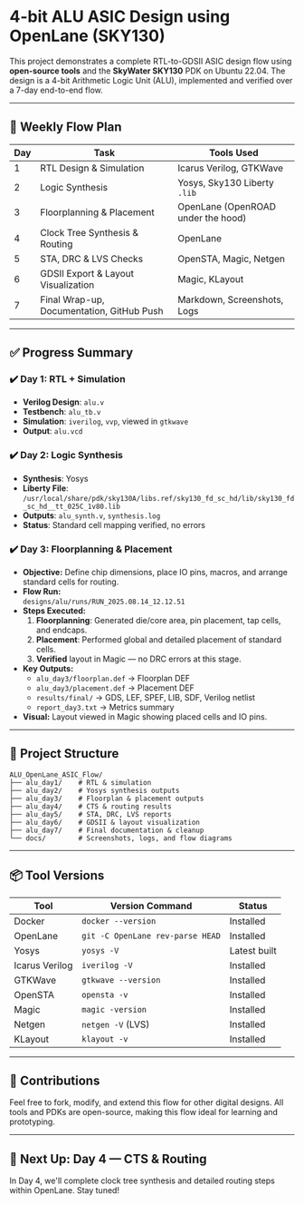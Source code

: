 # 4-bit ALU ASIC Design using OpenLane (SKY130)

This project demonstrates a complete RTL-to-GDSII ASIC design flow using **open-source tools** and the **SkyWater SKY130** PDK on Ubuntu 22.04. The design is a 4-bit Arithmetic Logic Unit (ALU), implemented and verified over a 7-day end-to-end flow.

---

## 🔁 Weekly Flow Plan

| Day | Task                                      | Tools Used                         |
| --- | ----------------------------------------- | ---------------------------------- |
| 1   | RTL Design & Simulation                   | Icarus Verilog, GTKWave            |
| 2   | Logic Synthesis                           | Yosys, Sky130 Liberty `.lib`       |
| 3   | Floorplanning & Placement                 | OpenLane (OpenROAD under the hood) |
| 4   | Clock Tree Synthesis & Routing            | OpenLane                           |
| 5   | STA, DRC & LVS Checks                     | OpenSTA, Magic, Netgen             |
| 6   | GDSII Export & Layout Visualization       | Magic, KLayout                     |
| 7   | Final Wrap-up, Documentation, GitHub Push | Markdown, Screenshots, Logs        |

---

## ✅ Progress Summary

### ✔️ Day 1: RTL + Simulation

* **Verilog Design**: `alu.v`
* **Testbench**: `alu_tb.v`
* **Simulation**: `iverilog`, `vvp`, viewed in `gtkwave`
* **Output**: `alu.vcd`

### ✔️ Day 2: Logic Synthesis

* **Synthesis**: Yosys
* **Liberty File**: `/usr/local/share/pdk/sky130A/libs.ref/sky130_fd_sc_hd/lib/sky130_fd_sc_hd__tt_025C_1v80.lib`
* **Outputs**: `alu_synth.v`, `synthesis.log`
* **Status**: Standard cell mapping verified, no errors

### ✔️ Day 3: Floorplanning & Placement

* **Objective:** Define chip dimensions, place IO pins, macros, and arrange standard cells for routing.
* **Flow Run:**  
  `designs/alu/runs/RUN_2025.08.14_12.12.51`
* **Steps Executed:**
  1. **Floorplanning**: Generated die/core area, pin placement, tap cells, and endcaps.
  2. **Placement**: Performed global and detailed placement of standard cells.
  3. **Verified** layout in Magic — no DRC errors at this stage.
* **Key Outputs:**
  - `alu_day3/floorplan.def` → Floorplan DEF
  - `alu_day3/placement.def` → Placement DEF
  - `results/final/` → GDS, LEF, SPEF, LIB, SDF, Verilog netlist
  - `report_day3.txt` → Metrics summary
* **Visual:** Layout viewed in Magic showing placed cells and IO pins.

---

## 📁 Project Structure

```
ALU_OpenLane_ASIC_Flow/
├── alu_day1/    # RTL & simulation
├── alu_day2/    # Yosys synthesis outputs
├── alu_day3/    # Floorplan & placement outputs
├── alu_day4/    # CTS & routing results
├── alu_day5/    # STA, DRC, LVS reports
├── alu_day6/    # GDSII & layout visualization
├── alu_day7/    # Final documentation & cleanup
└── docs/        # Screenshots, logs, and flow diagrams
```

---

## 📦 Tool Versions

| Tool           | Version Command                  | Status       |
| -------------- | -------------------------------- | ------------ |
| Docker         | `docker --version`               | Installed    |
| OpenLane       | `git -C OpenLane rev-parse HEAD` | Installed    |
| Yosys          | `yosys -V`                       | Latest built |
| Icarus Verilog | `iverilog -V`                    | Installed    |
| GTKWave        | `gtkwave --version`              | Installed    |
| OpenSTA        | `opensta -v`                     | Installed    |
| Magic          | `magic -version`                 | Installed    |
| Netgen         | `netgen -V` (LVS)                | Installed    |
| KLayout        | `klayout -v`                     | Installed    |

---

## 🌱 Contributions

Feel free to fork, modify, and extend this flow for other digital designs. All tools and PDKs are open-source, making this flow ideal for learning and prototyping.

---

## 📸 Next Up: Day 4 — CTS & Routing

In Day 4, we'll complete clock tree synthesis and detailed routing steps within OpenLane. Stay tuned!
